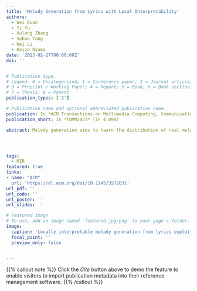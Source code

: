 ```yaml
---
title: 'Melody Generation from Lyrics with Local Interpretability'
authors:
  - Wei Duan
  - Yi Yu
  - Xulong Zhang
  - Suhua Tang
  - Wei Li
  - Keizo Oyama
date: '2023-02-27T00:00:00Z'
doi: ''


# Publication type.
# Legend: 0 = Uncategorized; 1 = Conference paper; 2 = Journal article;
# 3 = Preprint / Working Paper; 4 = Report; 5 = Book; 6 = Book section;
# 7 = Thesis; 8 = Patent
publication_types: ['2']

# Publication name and optional abbreviated publication name.
publication: In *ACM Transactions on Multimedia Computing, Communications, and Applications*
publication_short: In *TOMM2023* (IF 4.094)

abstract: Melody generation aims to learn the distribution of real melodies to generate new melodies conditioned on lyrics, which has been a very interesting topic in the area of artificial intelligence and music. However, a challenging issue still limits the quality and reliability of melody generation conditioned on lyrics{:} how to enhance the interpretability between the input lyrics and generated melodies so humans can understand their relationships. To solve this issue, in this article, we propose a model for melody generation from lyrics with local interpretability, which contains two significant contributions{:} (i) Mutual information between input lyrics and generated melody is exploited to instruct the training of the network, which avoids the loss of content consistency during the training stage. (ii) Transformer is explored to efficiently extract semantic features from lyrics sequences, which provides more interpretable correlations between different syllables in lyrics. Experiments on a large-scale dataset with paired lyrics-melodies demonstrate that the proposed approach can generate higher-quality melodies from lyrics compared with existing methods.




tags:
  - MIR
featured: true
links:
- name: "ACM"
  url: 'https://dl.acm.org/doi/10.1145/3572031'
url_pdf: ''
url_code: ''
url_poster: ''
url_slides: ''

# Featured image
# To use, add an image named `featured.jpg/png` to your page's folder.
image:
  caption: 'Locally interpretable melody generation from lyrics exploiting Transformer and mutual information'
  focal_point: ''
  preview_only: false


---
```


{{% callout note %}}
Click the _Cite_ button above to demo the feature to enable visitors to import publication metadata into their reference management software.
{{% /callout %}}

